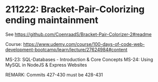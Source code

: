 # 211222: Bracket-Pair-Colorizing ending maintainment

See https://github.com/CoenraadS/Bracket-Pair-Colorizer-2#readme

Course: https://www.udemy.com/course/100-days-of-code-web-development-bootcamp/learn/lecture/27624984#content

MS-23: SQL-Databases - Introduction & Core Concepts
MS-24: Using MySQL in NodeJS & Express Websites

REMARK: Commits 427-430 must be 428-431
